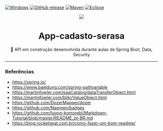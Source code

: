 [![Windows](https://svgshare.com/i/ZhY.svg)](https://svgshare.com/i/ZhY.svg)
[![GitHub release](https://img.shields.io/github/release/Naereen/StrapDown.js.svg)](https://GitHub.com/Naereen/StrapDown.js/releases/)
[![Maven](https://badgen.net/badge/icon/maven?icon=maven&label)](https://https://maven.apache.org/)
[![Eclipse](https://badgen.net/badge/icon/eclipse?icon=eclipse&label)](https://https://eclipse.org/)

<p align="center"> <img src = https://user-images.githubusercontent.com/33158051/103466606-760a4000-4d14-11eb-9941-2f3d00371471.png /> </p>


<h1 align="center"> App-cadasto-serasa </h1>
<p align="center">🚀 API em construção desenvolvida durante aulas de Spring Boot, Data, Security</p>

<hr>

<h3> Referências </h3>

* https://spring.io/
* https://www.baeldung.com/spring-pathvariable
* https://martinfowler.com/eaaCatalog/dataTransferObject.html
* https://martinfowler.com/bliki/ValueObject.html
* https://github.com/DozerMapper/dozer
* https://github.com/Naereen/badges
* https://github.com/luong-komorebi/Markdown-Tutorial/blob/master/README_pt-BR.md
* https://blog.rocketseat.com.br/como-fazer-um-bom-readme/




